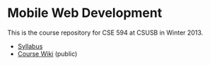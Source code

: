 # Mobile Web Development

This is the course repository for CSE 594 at CSUSB in Winter 2013.

- [Syllabus](http://csusbdt.github.com/594)
- [Course Wiki](https://github.com/csusbdt/594/wiki) (public)


